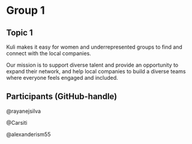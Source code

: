 # Group 1

## Topic 1 

Kuli makes it easy for women and underrepresented groups to find and connect with the local companies.

Our mission is to support diverse talent and provide an opportunity to expand their network, and help local companies to build a diverse teams where everyone feels engaged and included.
## Participants (GitHub-handle)

@rayanejsilva

@Carsiti

@alexanderism55